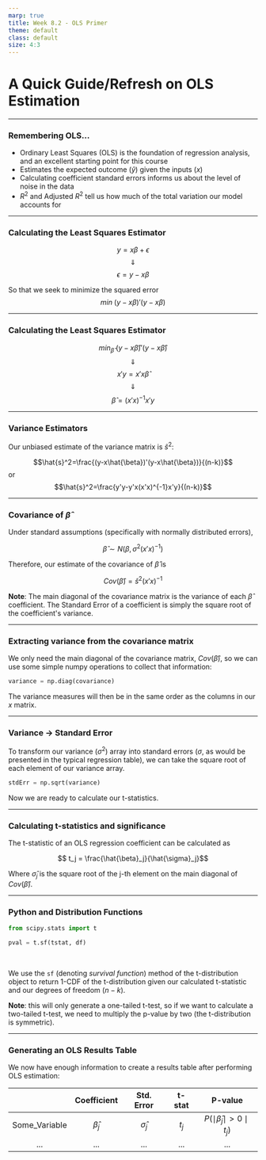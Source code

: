 ```yaml
---
marp: true
title: Week 8.2 - OLS Primer
theme: default
class: default
size: 4:3
---
```




# A Quick Guide/Refresh on OLS Estimation

---

### Remembering OLS...

- Ordinary Least Squares (OLS) is the foundation of regression analysis, and an excellent starting point for this course
- Estimates the expected outcome ($\hat{y}$) given the inputs ($x$)
- Calculating coefficient standard errors informs us about the level of noise in the data
- $R^2$ and Adjusted $R^2$ tell us how much of the total variation our model accounts for


---


### Calculating the Least Squares Estimator


$$y = x\beta + \epsilon$$
$$\Downarrow$$
$$\epsilon = y - x\beta$$

So that we seek to minimize the squared error
$$min\;(y - x\beta)'(y - x\beta)$$


---


### Calculating the Least Squares Estimator


$$min_{\hat{\beta}}\;(y - x\hat{\beta})'(y - x\hat{\beta})$$
$$\Downarrow$$
$$ x'y = x'x\hat{\beta}$$
$$\Downarrow$$
$$\hat{\beta} = (x'x)^{-1}x'y$$


---


### Variance Estimators

Our unbiased estimate of the variance matrix is $\hat{s}^2$:

$$\hat{s}^2=\frac{(y-x\hat{\beta})'(y-x\hat{\beta})}{(n-k)}$$
or
$$\hat{s}^2=\frac{y'y-y'x(x'x)^{-1}x'y}{(n-k)}$$


---


### Covariance of $\hat{\beta}$

Under standard assumptions (specifically with normally distributed errors), 

$$\hat{\beta} \sim N(\beta, \sigma^2(x'x)^{-1})$$

Therefore, our estimate of the covariance of $\hat{\beta}$ is

$$ Cov(\hat{\beta}) = \hat{s}^2(x'x)^{-1}$$

**Note**: The main diagonal of the covariance matrix is the variance of each $\hat{\beta}$ coefficient. The Standard Error of a coefficient is simply the square root of the coefficient's variance.


---

### Extracting variance from the covariance matrix


We only need the main diagonal of the covariance matrix, $Cov(\hat{\beta})$, so we can use some simple numpy operations to collect that information:

```python
variance = np.diag(covariance)
```

The variance measures will then be in the same order as the columns in our $x$ matrix.


---

### Variance $\longrightarrow$ Standard Error


To transform our variance ($\sigma^2$) array into standard errors ($\sigma$, as would be presented in the typical regression table), we can take the square root of each element of our variance array.

```python
stdErr = np.sqrt(variance)
```

Now we are ready to calculate our t-statistics.


---


### Calculating t-statistics and significance

The t-statistic of an OLS regression coefficient can be calculated as 

$$ t_j = \frac{\hat{\beta}_j}{\hat{\sigma}_j}$$

Where $\hat{\sigma}_j$ is the square root of the j-th element on the main diagonal of $Cov(\hat{\beta})$.

---


### Python and Distribution Functions


```python
from scipy.stats import t

pval = t.sf(tstat, df)
```

<br>

We use the `sf` (denoting *survival function*) method of the t-distribution object to return 1-CDF of the t-distribution given our calculated t-statistic and our degrees of freedom $(n-k)$.

**Note**: this will only generate a one-tailed t-test, so if we want to calculate a two-tailed t-test, we need to multiply the p-value by two (the t-distribution is symmetric).


---


### Generating an OLS Results Table

We now have enough information to create a results table after performing OLS estimation:

||Coefficient|Std. Error|t-stat|P-value|
|:-:|:-:|:-:|:-:|:-:|
|Some_Variable|$\hat{\beta}_j$|$\hat{\sigma}_j$|$t_j$|$P(\mid\hat{\beta}_j\mid>0\mid t_j)$|
|...|...|...|...|...|



